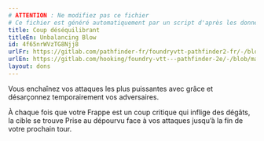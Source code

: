 ```yaml
---
# ATTENTION : Ne modifiez pas ce fichier
# Ce fichier est généré automatiquement par un script d'après les données du module Foundry VTT officiel et de sa traduction
title: Coup déséquilibrant
titleEn: Unbalancing Blow
id: 4f65nrWVzTG8Njj8
urlFr: https://gitlab.com/pathfinder-fr/foundryvtt-pathfinder2-fr/-/blob/master/data/feats/4f65nrWVzTG8Njj8.htm
urlEn: https://gitlab.com/hooking/foundry-vtt---pathfinder-2e/-/blob/master/packs/data/feats.db/unbalancing-blow.json
layout: dons
---
```

Vous enchaînez vos attaques les plus puissantes avec grâce et désarçonnez temporairement vos adversaires.

À chaque fois que votre Frappe est un coup critique qui inflige des dégâts, la cible se trouve Prise au dépourvu face à vos attaques jusqu’à la fin de votre prochain tour.
